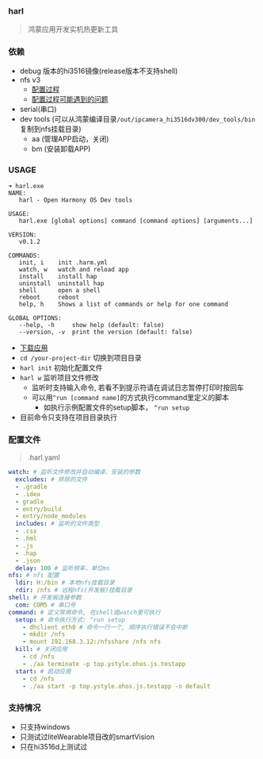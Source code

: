 ### harl
> 鸿蒙应用开发实机热更新工具

### 依赖
- debug 版本的hi3516镜像(release版本不支持shell)
- nfs v3
  - [配置过程](https://openharmony.gitee.com/openharmony/docs/blob/master/kernel/NFS.md)
  - [配置过程可能遇到的问题](https://openharmony.gitee.com/openharmony/docs/issues/I1YIBO)
- serial(串口)
- dev tools (可以从鸿蒙编译目录`/out/ipcamera_hi3516dv300/dev_tools/bin`复制到nfs挂载目录)
  - aa (管理APP启动，关闭)
  - bm (安装卸载APP)

### USAGE

```shell
➜ harl.exe
NAME:
   harl - Open Harmony OS Dev tools

USAGE:
   harl.exe [global options] command [command options] [arguments...]

VERSION:
   v0.1.2

COMMANDS:
   init, i    init .harm.yml
   watch, w   watch and reload app
   install    install hap
   uninstall  uninstall hap
   shell      open a shell
   reboot     reboot
   help, h    Shows a list of commands or help for one command

GLOBAL OPTIONS:
   --help, -h     show help (default: false)
   --version, -v  print the version (default: false)
```
- [下载应用](https://gitee.com/ystyle/harl/releases)
- `cd /your-project-dir` 切换到项目目录
- `harl init` 初始化配置文件
- `harl w` 监听项目文件修改
  - 监听时支持输入命令, 若看不到提示符请在调试日志暂停打印时按回车
  - 可以用`^run [command name]`的方式执行command里定义的脚本
    - 如执行示例配置文件的setup脚本， `^run setup`
- 目前命令只支持在项目目录执行

### 配置文件
>.harl.yaml
```yaml
watch: # 监听文件修改并自动编译、安装的参数
  excludes: # 排除的文件
  - .gradle
  - .idea
  - gradle
  - entry/build
  - entry/node_modules
  includes: # 监听的文件类型
  - .css
  - .hml
  - .js
  - .hap
  - .json
  delay: 100 # 监听频率，单位ms
nfs: # nfs 配置
  ldir: H:/bin # 本地nfs挂载目录 
  rdir: /nfs # 远程nfs(开发板)挂载目录
shell: # 开发板连接参数
  com: COM5 # 串口号
command: # 定义常用命令, 在shell或watch里可执行
  setup: # 命令执行方式: ^run setup
    - dhclient eth0 # 命令一行一个, 顺序执行错误不会中断
    - mkdir /nfs
    - mount 192.168.3.12:/nfsshare /nfs nfs
  kill: # 关闭应用
    - cd /nfs
    - ./aa terminate -p top.ystyle.ohos.js.testapp
  start: # 启动应用
    - cd /nfs
    - ./aa start -p top.ystyle.ohos.js.testapp -n default
```

### 支持情况
- 只支持windows
- 只测试过liteWearable项目改的smartVision
- 只在hi3516d上测试过